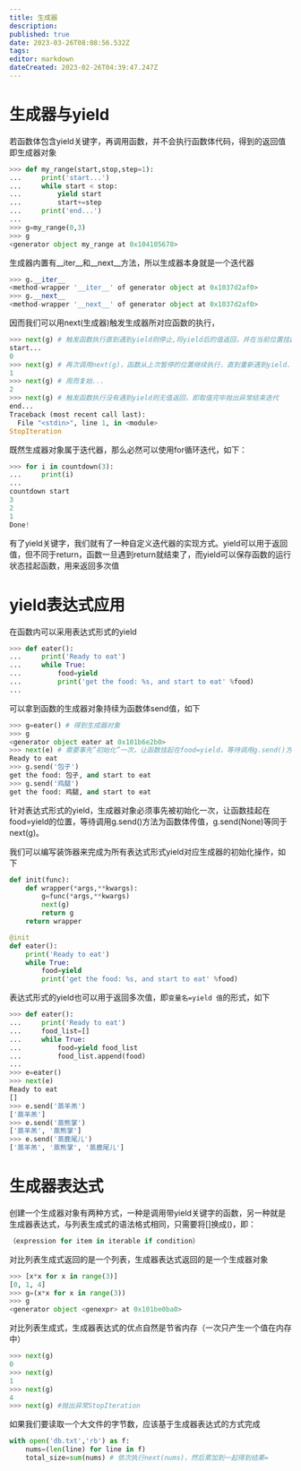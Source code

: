 ```yaml
---
title: 生成器
description: 
published: true
date: 2023-03-26T08:08:56.532Z
tags: 
editor: markdown
dateCreated: 2023-02-26T04:39:47.247Z
---
```


# 生成器与yield

若函数体包含yield关键字，再调用函数，并不会执行函数体代码，得到的返回值即生成器对象

```python
>>> def my_range(start,stop,step=1):
...     print('start...')
...     while start < stop:
...         yield start
...         start+=step
...     print('end...')
... 
>>> g=my_range(0,3)
>>> g
<generator object my_range at 0x104105678>
```

生成器内置有__iter__和__next__方法，所以生成器本身就是一个迭代器

```python
>>> g.__iter__
<method-wrapper '__iter__' of generator object at 0x1037d2af0>
>>> g.__next__
<method-wrapper '__next__' of generator object at 0x1037d2af0>
```

因而我们可以用next(生成器)触发生成器所对应函数的执行，

```python
>>> next(g) # 触发函数执行直到遇到yield则停止,将yield后的值返回，并在当前位置挂起函数
start...
0
>>> next(g) # 再次调用next(g)，函数从上次暂停的位置继续执行，直到重新遇到yield...
1
>>> next(g) # 周而复始...
2
>>> next(g) # 触发函数执行没有遇到yield则无值返回，即取值完毕抛出异常结束迭代
end...
Traceback (most recent call last):
  File "<stdin>", line 1, in <module>
StopIteration
```



既然生成器对象属于迭代器，那么必然可以使用for循环迭代，如下：

```python
>>> for i in countdown(3):
...     print(i)
... 
countdown start
3
2
1
Done!
```

有了yield关键字，我们就有了一种自定义迭代器的实现方式。yield可以用于返回值，但不同于return，函数一旦遇到return就结束了，而yield可以保存函数的运行状态挂起函数，用来返回多次值

# yield表达式应用

在函数内可以采用表达式形式的yield

```python
>>> def eater():
...     print('Ready to eat')
...     while True:
...         food=yield
...         print('get the food: %s, and start to eat' %food)
... 
```

可以拿到函数的生成器对象持续为函数体send值，如下

```python
>>> g=eater() # 得到生成器对象
>>> g
<generator object eater at 0x101b6e2b0>
>>> next(e) # 需要事先”初始化”一次，让函数挂起在food=yield，等待调用g.send()方法为其传值
Ready to eat
>>> g.send('包子')
get the food: 包子, and start to eat
>>> g.send('鸡腿')
get the food: 鸡腿, and start to eat
```

针对表达式形式的yield，生成器对象必须事先被初始化一次，让函数挂起在food=yield的位置，等待调用g.send()方法为函数体传值，g.send(None)等同于next(g)。

 我们可以编写装饰器来完成为所有表达式形式yield对应生成器的初始化操作，如下

```python
def init(func):
    def wrapper(*args,**kwargs):
        g=func(*args,**kwargs)
        next(g)
        return g
    return wrapper

@init
def eater():
    print('Ready to eat')
    while True:
        food=yield
        print('get the food: %s, and start to eat' %food)
```

表达式形式的yield也可以用于返回多次值，即`变量名=yield 值`的形式，如下

```python
>>> def eater():
...     print('Ready to eat')
...     food_list=[]
...     while True:
...         food=yield food_list
...         food_list.append(food)
... 
>>> e=eater()
>>> next(e)
Ready to eat
[]
>>> e.send('蒸羊羔')
['蒸羊羔']
>>> e.send('蒸熊掌')
['蒸羊羔', '蒸熊掌']
>>> e.send('蒸鹿尾儿')
['蒸羊羔', '蒸熊掌', '蒸鹿尾儿']
```





# 生成器表达式

创建一个生成器对象有两种方式，一种是调用带yield关键字的函数，另一种就是生成器表达式，与列表生成式的语法格式相同，只需要将[]换成()，即：

```python
（expression for item in iterable if condition）
```

对比列表生成式返回的是一个列表，生成器表达式返回的是一个生成器对象

```python
>>> [x*x for x in range(3)]
[0, 1, 4]
>>> g=(x*x for x in range(3))
>>> g
<generator object <genexpr> at 0x101be0ba0>
```

对比列表生成式，生成器表达式的优点自然是节省内存（一次只产生一个值在内存中）

```python
>>> next(g)
0
>>> next(g)
1
>>> next(g)
4
>>> next(g) #抛出异常StopIteration
```

如果我们要读取一个大文件的字节数，应该基于生成器表达式的方式完成

```python
with open('db.txt','rb') as f:
    nums=(len(line) for line in f)
    total_size=sum(nums) # 依次执行next(nums)，然后累加到一起得到结果=
```

